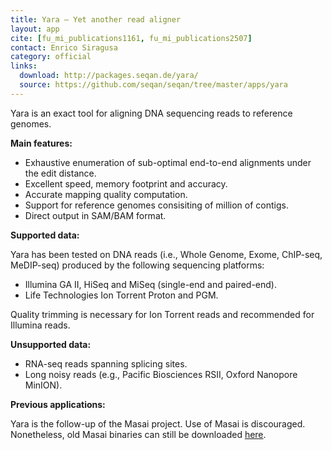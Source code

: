 ```yaml
---
title: Yara – Yet another read aligner
layout: app
cite: [fu_mi_publications1161, fu_mi_publications2507]
contact: Enrico Siragusa
category: official
links:
  download: http://packages.seqan.de/yara/
  source: https://github.com/seqan/seqan/tree/master/apps/yara
---
```


Yara is an exact tool for aligning DNA sequencing reads to reference genomes.

**Main features:**

* Exhaustive enumeration of sub-optimal end-to-end alignments under the edit distance.
* Excellent speed, memory footprint and accuracy.
* Accurate mapping quality computation.
* Support for reference genomes consisiting of million of contigs.
* Direct output in SAM/BAM format.

**Supported data:**

Yara has been tested on DNA reads (i.e., Whole Genome, Exome, ChIP-seq, MeDIP-seq) produced by the following sequencing
platforms:

* Illumina GA II, HiSeq and MiSeq (single-end and paired-end).
* Life Technologies Ion Torrent Proton and PGM.

Quality trimming is necessary for Ion Torrent reads and recommended for Illumina reads.

**Unsupported data:**

* RNA-seq reads spanning splicing sites.
* Long noisy reads (e.g., Pacific Biosciences RSII, Oxford Nanopore MinION).

**Previous applications:**

Yara is the follow-up of the Masai project. Use of Masai is discouraged. Nonetheless, old Masai binaries can still be
downloaded [here](http://packages.seqan.de/masai/).